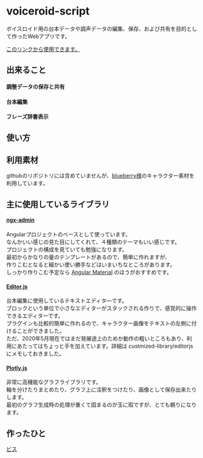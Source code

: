 # voiceroid-script

ボイスロイド用の台本データや調声データの編集、保存、および共有を目的として作ったWebアプリです。

[このリンクから使用できます。](https://biss-git.github.io/voiceroid-script/)

## 出来ること

#### 調整データの保存と共有

#### 台本編集

#### フレーズ辞書表示


## 使い方


## 利用素材

githubのリポジトリには含めていませんが、[blueberry様](https://seiga.nicovideo.jp/user/illust/1584023)のキャラクター素材を利用しています。


## 主に使用しているライブラリ
#### [ngx-admin](https://github.com/akveo/ngx-admin)
Angularプロジェクトのベースとして使っています。  
なんかいい感じの見た目にしてくれて、４種類のテーマもいい感じです。  
プロジェクトの構成を見ていても勉強になります。  
最初からかなりの量のテンプレートがあるので、簡単に作れますが、  
作りこむとなると細かい使い勝手などはいまいちなところがあります。  
しっかり作りこむ予定なら [Angular Material](https://material.angular.io/) のほうがおすすめです。

#### [Editor.js](https://github.com/codex-team/editor.js)
台本編集に使用しているテキストエディタ―です。  
ブロックという単位で小さなエディターがスタックされる作りで、感覚的に操作できるエディターです。  
プラグインも比較的簡単に作れるので、キャラクター画像をテキストの左側に付けることができました。  
ただ、2020年5月現在ではまだ発展途上のためか動作の粗いところもあり、利用にあたってはちょっと手を加えています。詳細は custmized-library/editorjs にメモしておきました。


#### [Plotly.js](https://github.com/plotly/plotly.js/)
非常に高機能なグラフライブラリです。  
軸を分けたりまとめたり、グラフ上に注釈をつけたり、画像として保存出来たりします。  
最初のグラフ生成時の処理が重くて固まるのが玉に瑕ですが、とても頼りになります。  


## 作ったひと
[ビス](https://biss-git.github.io/Portfolio/)

